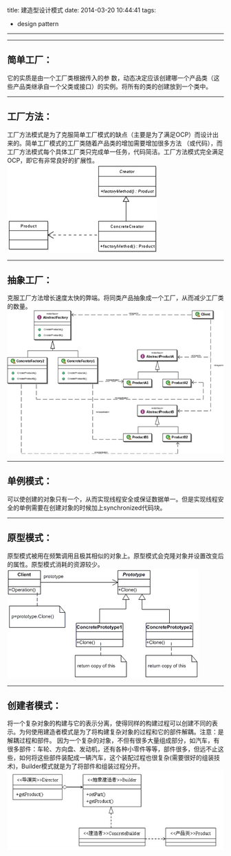 ﻿title: 建造型设计模式
date: 2014-03-20 10:44:41
tags:
- design pattern
---

-----
## 简单工厂：

它的实质是由一个工厂类根据传入的参 数，动态决定应该创建哪一个产品类（这些产品类继承自一个父类或接口）的实例。将所有的类的创建放到一个类中。

-----
## 工厂方法：

工厂方法模式是为了克服简单工厂模式的缺点（主要是为了满足OCP）而设计出来的。简单工厂模式的工厂类随着产品类的增加需要增加很多方法 （或代码），而工厂方法模式每个具体工厂类只完成单一任务，代码简洁。工厂方法模式完全满足OCP，即它有非常良好的扩展性。
![](/imgs/dsign_pattern1_1.png)

----
## 抽象工厂：

克服工厂方法增长速度太快的弊端。将同类产品抽象成一个工厂，从而减少工厂类的数量。
![](/imgs/cxgc.jpg)

-----
## 单例模式：

可以使创建的对象只有一个，从而实现线程安全或保证数据单一。但是实现线程安全的单例需要在创建对象的时候加上synchronized代码块。

-----
## 原型模式：
原型模式被用在频繁调用且极其相似的对象上。原型模式会克隆对象并设置改变后的属性。原型模式消耗的资源较少。
![](/imgs/yxms.png)

-----
## 创建者模式：
将一个复杂对象的构建与它的表示分离，使得同样的构建过程可以创建不同的表示。为何使用建造者模式是为了将构建复杂对象的过程和它的部件解耦。注意：是解耦过程和部件。
因为一个复杂的对象，不但有很多大量组成部分，如汽车，有很多部件：车轮、方向盘、发动机，还有各种小零件等等，部件很多，但远不止这些，如何将这些部件装配成一辆汽车，这个装配过程也很复杂(需要很好的组装技术)，Builder模式就是为了将部件和组装过程分开。
![](/imgs/cjz.png)

